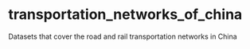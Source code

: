 # transportation_networks_of_china
Datasets that cover the road and rail transportation networks in China
